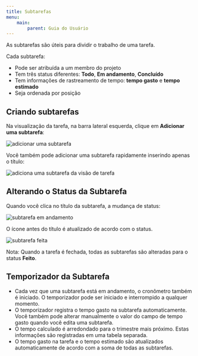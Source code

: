 ```yaml
---
title: Subtarefas
menu:
    main:
        parent: Guia do Usuário
---
```


As subtarefas são úteis para dividir o trabalho de uma tarefa.

Cada subtarefa:

-   Pode ser atribuída a um membro do projeto
-   Tem três status diferentes: **Todo**, **Em andamento**,
    **Concluído**
-   Tem informações de rastreamento de tempo: **tempo gasto** e
    **tempo estimado**
-   Seja ordenada por posição

Criando subtarefas
------------------

Na visualização da tarefa, na barra lateral esquerda, clique em
**Adicionar uma subtarefa**:

![adicionar uma subtarefa](/images/v1/add-subtask.png)

Você também pode adicionar uma subtarefa rapidamente inserindo apenas o
título:

![adiciona uma subtarefa da visão de tarefa](/images/v1/add-subtask-shortcut.png)

Alterando o Status da Subtarefa
-------------------------------

Quando você clica no título da subtarefa, a mudança de status:

![subtarefa em andamento](/images/v1/subtask-status-inprogress.png)

O ícone antes do título é atualizado de acordo com o status.

![subtarefa feita](/images/v1/subtask-status-done.png)

Nota: Quando a tarefa é fechada, todas as subtarefas são alteradas para o status **Feito**.

Temporizador da Subtarefa
-------------------------

-   Cada vez que uma subtarefa está em andamento, o cronômetro também é
    iniciado. O temporizador pode ser iniciado e interrompido a qualquer
    momento.
-   O temporizador registra o tempo gasto na subtarefa automaticamente.
    Você também pode alterar manualmente o valor do campo de tempo gasto
    quando você edita uma subtarefa.
-   O tempo calculado é arredondado para o trimestre mais próximo. Estas
    informações são registradas em uma tabela separada.
-   O tempo gasto na tarefa e o tempo estimado são atualizados
    automaticamente de acordo com a soma de todas as subtarefas.
